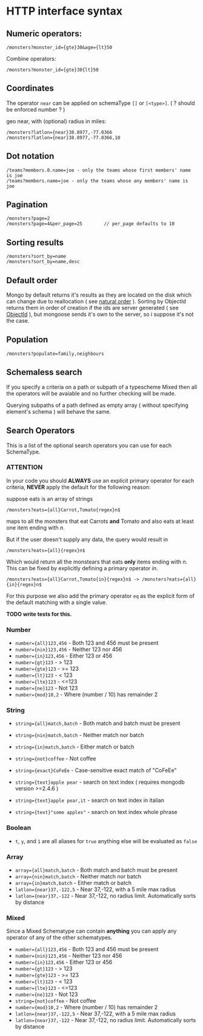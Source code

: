 # HTTP interface syntax

## Numeric operators:

```
/monsters?monster_id={gte}30&age={lt}50
```

Combine operators:

```
/monsters?monster_id={gte}30{lt}50
```

## Coordinates

The operator `near` can be applied on schemaType `[]` or `[<type>]`. ( ? should be enforced number ? )

geo near, with (optional) radius in miles:

```
/monsters?latlon={near}38.8977,-77.0366
/monsters?latlon={near}38.8977,-77.0366,10
```

## Dot notation

```
/teams?members.0.name=joe - only the teams whose first members' name is joe
/teams?members.name=joe - only the teams whose any members' name is joe
```

## Pagination

```
/monsters?page=2
/monsters?page=4&per_page=25 		// per_page defaults to 10
```

## Sorting results

```
/monsters?sort_by=name
/monsters?sort_by=name,desc
```

## Default order

Mongo by default returns it's results as they are located on the disk which can change due to reallocation ( see [natural order](http://docs.mongodb.org/manual/reference/glossary/#term-natural-order) ).
Sorting by ObjectId returns them in order of creation if the ids are server generated ( see [ObjectId](http://docs.mongodb.org/manual/reference/glossary/#term-objectid) ), but mongoose sends it's own
to the server, so i suppose it's not the case.

## Population

```
/monsters?populate=family,neighbours
```

## Schemaless search

If you specify a criteria on a path or subpath of a typescheme Mixed then
all the operators will be avaiable and no further checking will be made.

Querying subpaths of a path defined as empty array ( without specifying element's schema ) will behave the same.

## Search Operators

This is a list of the optional search operators you can use for each SchemaType.

### ATTENTION

In your code you should **ALWAYS** use an explicit primary operator for each criteria, **NEVER** apply the default for the following reason:

suppose eats is an array of strings

```
/monsters?eats={all}Carrot,Tomato{regex}n$
```

maps to all the monsters that eat Carrots **and** Tomato and also eats at least one item ending with *n*.

But if the user doesn't supply any data, the query would result in

```
/monsters?eats={all}{regex}n$
```

Which would return all the monstears that eats **only** items ending with *n*. This can be fixed by explicitly defining a primary operator *in*.

```
/monsters?eats={all}Carrot,Tomato{in}{regex}n$ -> /monsters?eats={all}{in}{regex}n$
```

For this purpose we also add the primary operator `eq` as the explicit form of the default matching with a single value.

**TODO write tests for this.**

### Number

- `number={all}123,456` - Both 123 and 456 must be present
- `number={nin}123,456` - Neither 123 nor 456
- `number={in}123,456` - Either 123 or 456
- `number={gt}123` - > 123
- `number={gte}123` - >= 123
- `number={lt}123` - < 123
- `number={lte}123` - <=123
- `number={ne}123` - Not 123
- `number={mod}10,2` - Where (number / 10) has remainder 2

### String

- `string={all}match,batch` - Both match and batch must be present
- `string={nin}match,batch` - Neither match nor batch
- `string={in}match,batch` - Either match or batch
- `string={not}coffee` - Not coffee
- `string={exact}CoFeEe` - Case-sensitive exact match of "CoFeEe"

- `string={text}apple pear` - search on text index ( requires mongodb version >=2.4.6 )
- `string={text}apple pear,it` - search on text index in italian
- `string={text}"some apples"` - search on text index whole phrase

### Boolean

- `t`, `y`, and `1` are all aliases for `true` anything else will be evaluated as `false`

### Array

- `array={all}match,batch` - Both match and batch must be present
- `array={nin}match,batch` - Neither match nor batch
- `array={in}match,batch` - Either match or batch
- `latlon={near}37,-122,5` - Near 37,-122, with a 5 mile max radius
- `latlon={near}37,-122` - Near 37,-122, no radius limit. Automatically sorts by distance

### Mixed

Since a Mixed Schematype can contain **anything** you can apply any operator of any of the other schematypes.

- `number={all}123,456` - Both 123 and 456 must be present
- `number={nin}123,456` - Neither 123 nor 456
- `number={in}123,456` - Either 123 or 456
- `number={gt}123` - > 123
- `number={gte}123` - >= 123
- `number={lt}123` - < 123
- `number={lte}123` - <=123
- `number={ne}123` - Not 123
- `string={not}coffee` - Not coffee
- `number={mod}10,2` - Where (number / 10) has remainder 2
- `latlon={near}37,-122,5` - Near 37,-122, with a 5 mile max radius
- `latlon={near}37,-122` - Near 37,-122, no radius limit. Automatically sorts by distance
